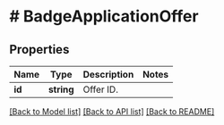 # # BadgeApplicationOffer

## Properties

Name | Type | Description | Notes
------------ | ------------- | ------------- | -------------
**id** | **string** | Offer ID. | 

[[Back to Model list]](../../README.md#documentation-for-models) [[Back to API list]](../../README.md#documentation-for-api-endpoints) [[Back to README]](../../README.md)



